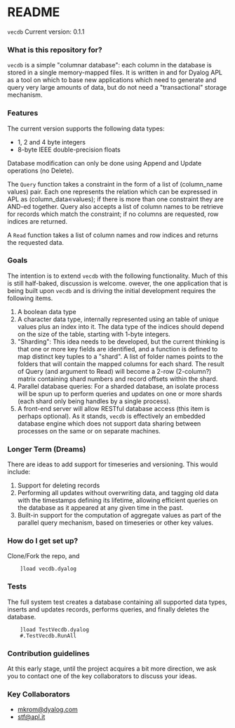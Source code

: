# README #

`vecdb`
Current version: 0.1.1

### What is this repository for? ###
`vecdb` is a simple "columnar database": each column in the database is stored in a single memory-mapped files. It is written in and for Dyalog APL as a tool on which to base new applications which need to generate and query very large amounts of data, but do not need a "transactional" storage mechanism.

### Features

The current version supports the following data types:

* 1, 2 and 4 byte integers
* 8-byte IEEE double-precision floats

Database modification can only be done using Append and Update operations (no Delete).

The `Query` function takes a constraint in the form of a list of (column_name values) pair. Each one represents the relation which can be expressed in APL as (column_data∊values); if there is more than one constraint they are AND-ed together. Query also accepts a list of column names to be retrieve for records which match the constraint; if no columns are requested, row indices are returned.

A `Read` function takes a list of column names and row indices and returns the requested data.

### Goals

The intention is to extend `vecdb` with the following functionality. Much of this is still half-baked, discussion is welcome. owever, the one application that is being built upon `vecdb` and is driving the initial development requires the following items.

1. A boolean data type
1. A character data type, internally represented using an table of unique values plus an index into it. The data type of the indices should depend on the size of the table, starting with 1-byte integers.
1. "Sharding": This idea needs to be developed, but the current thinking is that one or more key fields are identified, and a function is defined to map distinct key tuples to a "shard". A list of folder names points to the folders that will contain the mapped columns for each shard. The result of Query (and argument to Read) will become a 2-row (2-column?) matrix containing shard numbers and record offsets within the shard.
1. Parallel database queries: For a sharded database, an isolate process will be spun up to perform queries and updates on one or more shards (each shard only being handles by a single process).
1. A front-end server will allow RESTful database access (this item is perhaps optional). As it stands, `vecdb` is effectively an embedded database engine which does not support data sharing between processes on the same or on separate machines.

### Longer Term (Dreams)

There are ideas to add support for timeseries and versioning. This would include:

1. Support for deleting records
2. Performing all updates without overwriting data, and tagging old data with the timestamps defining its lifetime, allowing efficient queries on the database as it appeared at any given time in the past.
3. Built-in support for the computation of aggregate values as part of the parallel query mechanism, based on timeseries or other key values.

### How do I get set up? ###

Clone/Fork the repo, and

```apl
    ]load vecdb.dyalog
```

### Tests ###

The full system test creates a database containing all supported data types, inserts and updates records, performs queries, and finally deletes the database.

```apl
    ]load TestVecdb.dyalog
    #.TestVecdb.RunAll
```

### Contribution guidelines ###

At this early stage, until the project acquires a bit more direction, we ask you to contact one of the key collaborators to discuss your ideas.

### Key Collaborators ###

* mkrom@dyalog.com
* stf@apl.it


